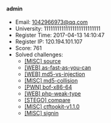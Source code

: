 #### admin  

* Email: 1042966973@qq.com  
* University: 11111111111111111111111111  
* Register Time: 2017-04-13 14:10:47  
* Register IP: 120.194.101.107  
* Score: 761  
* Solved challenges: 
  * [[MISC] source](https://github.com/SniperOJ/Challenges/blob/master/web/source.json)  
  * [[WEB] as-fast-as-you-can](https://github.com/SniperOJ/Challenges/blob/master/web/as-fast-as-you-can.json)  
  * [[WEB] md5-vs-injection](https://github.com/SniperOJ/Challenges/blob/master/web/md5-vs-injection.json)  
  * [[MISC] md5-collision](https://github.com/SniperOJ/Challenges/blob/master/web/md5-collision.json)  
  * [[PWN] bof-x86-64](https://github.com/SniperOJ/Challenges/blob/master/web/bof-x86-64.json)  
  * [[WEB] php-weak-type](https://github.com/SniperOJ/Challenges/blob/master/web/php-weak-type.json)  
  * [[STEGO] compare](https://github.com/SniperOJ/Challenges/blob/master/web/compare.json)  
  * [[MISC] ctftookit-v1.1.0](https://github.com/SniperOJ/Challenges/blob/master/web/ctftookit-v1.1.0.json)  
  * [[MISC] signin](https://github.com/SniperOJ/Challenges/blob/master/web/signin.json)  
